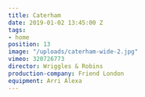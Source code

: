 ```yaml
---
title: Caterham
date: 2019-01-02 13:45:00 Z
tags:
- home
position: 13
image: "/uploads/caterham-wide-2.jpg"
vimeo: 320726773
director: Wriggles & Robins
production-company: Friend London
equipment: Arri Alexa
---
```


